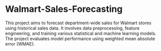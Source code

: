 # Walmart-Sales-Forecasting
This project aims to forecast department-wide sales for Walmart stores using historical sales data. It involves data preprocessing, feature engineering, and training various statistical and machine learning models. The project evaluates model performance using weighted mean absolute error (WMAE).
